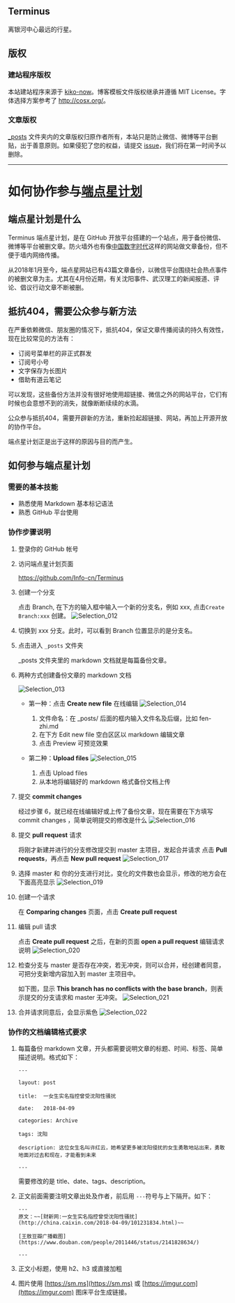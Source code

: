 ## Terminus
离银河中心最远的行星。

## 版权

### 建站程序版权

本站建站程序来源于 [kiko-now](https://github.com/AWEEKJ/kiko-now)。博客模板文件版权继承并遵循 MIT License。字体选择方案参考了 <http://cosx.org/>。

### 文章版权

[_posts](https://github.com/Info-cn/Terminus/tree/master/_posts) 文件夹内的文章版权归原作者所有，本站只是防止微信、微博等平台删贴，出于善意原则。如果侵犯了您的权益，请提交 [issue](https://github.com/Info-cn/Terminus/issues)，我们将在第一时间予以删除。

---

# 如何协作参与[端点星计划](https://info-cn.github.io/Terminus)

## 端点星计划是什么

Terminus 端点星计划，是在 GitHub 开放平台搭建的一个站点，用于备份微信、微博等平台被删文章。防火墙外也有像[中国数字时代](https://chinadigitaltimes.net/chinese/)这样的网站做文章备份，但不便于墙内网络传播。

从2018年1月至今，端点星网站已有43篇文章备份，以微信平台围绕社会热点事件的被删文章为主。尤其在4月份近期，有关沈阳事件、武汉理工的新闻报道、评论、倡议行动文章不断被删。

## 抵抗404，需要公众参与新方法

在严重依赖微信、朋友圈的情况下，抵抗404，保证文章传播阅读的持久有效性，现在比较常见的方法有：

- 订阅号菜单栏的非正式群发
- 订阅号小号
- 文字保存为长图片
- 借助有道云笔记

可以发现，这些备份方法并没有很好地使用超链接、微信之外的网站平台，它们有时候也会意想不到的消失，就像断断续续的水滴。

公众参与抵抗404，需要开辟新的方法，重新捡起超链接、网站，再加上开源开放的协作平台。

端点星计划正是出于这样的原因与目的而产生。

## 如何参与端点星计划

### 需要的基本技能

- 熟悉使用 Markdown 基本标记语法
- 熟悉 GitHub 平台使用

### 协作步骤说明

1. 登录你的 GitHub 帐号

2. 访问端点星计划页面

    https://github.com/Info-cn/Terminus

3. 创建一个分支

    点击 Branch, 在下方的输入框中输入一个新的分支名，例如 xxx, 点击`Create Branch:xxx` 创建。
    ![Selection_012](https://i.imgur.com/q9fKgd5.png)

4. 切换到 xxx 分支。此时，可以看到 Branch 位置显示的是分支名。

5. 点击进入 `_posts` 文件夹

    _posts 文件夹里的 markdown 文档就是每篇备份文章。

6. 两种方式创建备份文章的 markdown 文档

    ![Selection_013](https://i.imgur.com/JSTxYEj.png)

    - 第一种：点击 **Create new file** 在线编辑
    ![Selection_014](https://i.imgur.com/gvRxBfm.png)
      1. 文件命名：在 _posts/ 后面的框内输入文件名及后缀，比如 fen-zhi.md
      2. 在下方 Edit new file 空白区区以 markdown 编辑文章
      3. 点击 Preview 可预览效果

    - 第二种：**Upload files**
    ![Selection_015](https://i.imgur.com/tPU5I3q.png)
      1. 点击 Upload files
      2. 从本地将编辑好的 markdown 格式备份文档上传

7. 提交 **commit changes**

    经过步骤 6，就已经在线编辑好或上传了备份文章，现在需要在下方填写 commit changes ，简单说明提交的修改是什么
    ![Selection_016](https://i.imgur.com/Ed5t4w3.png)

8. 提交 **pull request** 请求

    将刚才新建并进行的分支修改提交到 master 主项目，发起合并请求
    点击 **Pull requests**，再点击 **New pull request**
    ![Selection_017](https://i.imgur.com/1bOLgop.png)

9. 选择 master 和 你的分支进行对比，变化的文件数也会显示，修改的地方会在下面高亮显示
    ![Selection_019](https://i.imgur.com/zOgFhN8.png)

10. 创建一个请求

    在 **Comparing changes** 页面，点击 **Create pull request**

11. 编辑 pull 请求

    点击 **Create pull request** 之后，在新的页面 **open a pull request** 编辑请求说明
    ![Selection_020](https://i.imgur.com/Etexqop.png)

12. 检查分支与 master 是否存在冲突，若无冲突，则可以合并，经创建者同意，可把分支新增内容加入到 master 主项目中。

    如下图，显示 **This branch has no conflicts with the base branch**，则表示提交的分支请求和 master 无冲突。
    ![Selection_021](https://i.imgur.com/ochMeTR.png)

13. 合并请求同意后，会显示紫色
    ![Selection_022](https://i.imgur.com/MFRdDLK.png)

### 协作的文档编辑格式要求

1. 每篇备份 markdown 文章，开头都需要说明文章的标题、时间、标签、简单描述说明。格式如下：

    ```
    ---

    layout: post

    title:  一女生实名指控曾受沈阳性骚扰

    date:   2018-04-09

    categories: Archive

    tags: 沈阳

    description: 这位女生名叫许红云，她希望更多被沈阳侵扰的女生勇敢地站出来，勇敢地面对过去和现在，才能看到未来

    ---
    ```

    需要修改的是 title、date、tags、description。

2. 正文前面需要注明文章出处及作者，前后用 `---`符号与上下隔开。如下：

    ```
    ---
    原文：~~[财新网:一女生实名指控曾受沈阳性骚扰](http://china.caixin.com/2018-04-09/101231834.html)~~

    [王敖豆瓣广播截图](https://www.douban.com/people/2011446/status/2141828634/)

    ---
    ```

3. 正文小标题，使用 h2、h3 或直接加粗

4. 图片使用 [https://sm.ms](https://sm.ms) 或 [https://imgur.com](https://imgur.com) 图床平台生成链接。
